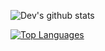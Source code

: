 ![Dev's github stats](https://github-readme-stats.vercel.app/api?username=devnaga&count_private=true&show_icons=true)

[![Top Languages](https://github-readme-stats.vercel.app/api/top-langs/?username=devnaga)](https://github.com/anuraghazra/github-readme-stats)
